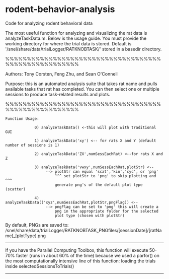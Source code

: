 # rodent-behavior-analysis
Code for analyzing rodent behavioral data

The most useful function for analyzing and visualizing the rat data is analyzeTaskData.m. Below is the usage guide. 
You must provide the working directory for where the trial data is stored. 
Default is '/snel/share/data/trialLogger/RATKNOBTASK/' stored in a basedir directory.

 %%%%%%%%%%%%%%%%%%%%%%%%%%%%%%%%%%%%%%%%%%%%%%%%%%%%%
 
  Authors: Tony Corsten, Feng Zhu, and Sean O'Connell
  
  Purpose: this is an automated analysis suite that takes rat name and
  pulls available tasks that rat has completed. You can then select one or
  multiple sessions to produce task-related results and plots.
  
 %%%%%%%%%%%%%%%%%%%%%%%%%%%%%%%%%%%%%%%%%%%%%%%%%%%%%
 
    Function Usage:
  
                 0) analyzeTaskData() <-this will plot with traditional GUI
 
                 1) analyzeTaskData('xy') <-- for rats X and Y (default number of sessions is 1)
 
                 2) analyzeTaskData('ZX',numSessEachRat) <--for rats X and Z
 
                 3) analyzeTaskData('vwxy',numSessEachRat,plotStr) <--
                      --> plotStr can equal 'scat','kin','cyc', or 'png'
                          ^^^ set plotStr to 'png' to skip plotting and ^^^
                          generate png's of the default plot type (scatter)
 
                 4) analyzeTaskData(('xyz',numSessEachRat,plotStr,pngFlag)) <--
                      --> pngFlag can be set to 'png' this will create a
                          png in the appropriate folder for the selected
                          plot type (chosen with plotStr)
 
  By default, PNGs are saved to:
  /snel/share/data/trialLogger/RATKNOBTASK_PNGfiles/[sessionDate]/[ratName]_[plotType].png
  
  -------------------------------------------------------------------------
  
   If you have the Parallel Computing Toolbox, this function will execute
   50-70% faster (runs in about 60% of the time) because we used a parfor()
   on the most computationally intensive line of this function: loading the
   trials inside selectedSessionsToTrials()
   
   -------------------------------------------------------------------------
